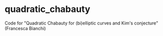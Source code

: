 # quadratic_chabauty
Code for "Quadratic Chabauty for (bi)elliptic curves and Kim's conjecture" (Francesca Bianchi)
